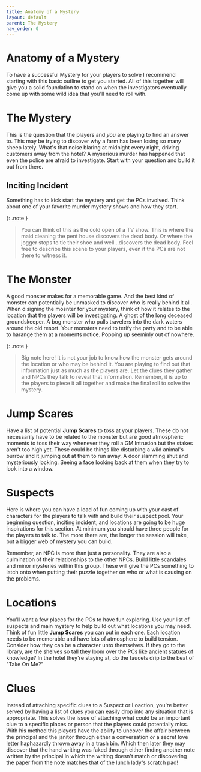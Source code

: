 ```yaml
---
title: Anatomy of a Mystery
layout: default
parent: The Mystery
nav_order: 0
---
```

# Anatomy of a Mystery
To have a successful Mystery for your players to solve I recommend starting with this basic outline to get you started. All of this together will give you a solid foundation to stand on when the investigators eventually come up with some wild idea that you'll need to roll with.

# The Mystery
This is the question that the players and *you* are playing to find an answer to. This may be trying to discover why a farm has been losing so many sheep lately. What's that noise blaring at midnight every night, driving customers away from the hotel? A myserious murder has happened that even the police are afraid to investigate. Start with your question and build it out from there.

## Inciting Incident
Something has to kick start the mystery and get the PCs involved. Think about one of your favorite murder mystery shows and how they start. 

{: .note }
> You can think of this as the cold open of a TV show. This is where the maid cleaning the pent house discovers the dead body. Or where the jogger stops to tie their shoe and well...discovers the dead body. Feel free to describe this scene to your players, even if the PCs are not there to witness it.

# The Monster
A good monster makes for a memorable game. And the best kind of monster can potentially be unmasked to discover who is really behind it all. When disigning the mosnter for your mystery, think of how it relates to the location that the players will be investigating. A ghost of the long deceased groundskeeper. A bog monster who pulls travelers into the dark waters around the old resort. Your monsters need to terify the party and to be able to harange them at a moments notice. Popping up seeminly out of nowhere.

{: .note }
> Big note here! It is not your job to know how the monster gets around the location or who may be behind it. You are playing to find out that information just as much as the players are. Let the clues they gather and NPCs they talk to reveal that information. Remember, it is up to the players to piece it all together and make the final roll to solve the mystery.

# Jump Scares
Have a list of potential **Jump Scares** to toss at your players. These do not necessarily have to be related to the monster but are good atmospheric moments to toss their way whenever they roll a GM Intrusion but the stakes aren't too high yet. These could be things like disturbing a wild animal's burrow and it jumping out at them to run away. A door slamming shut and mysteriously locking. Seeing a face looking back at them when they try to look into a window.

# Suspects
Here is where you can have a load of fun coming up with your cast of characters for the players to talk with and build their suspect pool. Your beginning question, inciting incident, and locations are going to be huge inspirations for this section. At minimum you should have three people for the players to talk to. The more there are, the longer the session will take, but a bigger web of mystery you can build.

Remember, an NPC is more than just a personality. They are also a culmination of their relationships to the other NPCs. Build little scandales and minor mysteries within this group. These will give the PCs something to latch onto when putting their puzzle together on who or what is causing on the problems.

# Locations
You'll want a few places for the PCs to have fun exploring. Use your list of suspects and main mystery to help build out what locations you may need. Think of fun little **Jump Scares** you can put in each one. Each location needs to be memorable and have lots of atmosphere to build tension. Consider how they can be a character unto themselves. If they go to the library, are the shelves so tall they loom over the PCs like ancient statues of knowledge? In the hotel they're staying at, do the faucets drip to the beat of "Take On Me?"

# Clues
Instead of attaching specific clues to a Suspect or Loaction, you're better served by having a list of clues you can easily drop into any situation that is appropriate. This solves the issue of attaching what could be an important clue to a specific places or person that the players could potentially miss. With his method this players have the ability to uncover the affair between the principal and the janitor through either a conversation *or* a secret love letter haphazardly thrown away in a trash bin. Which then later they may discover that the hand writing was faked through either finding another note written by the principal in which the writing doesn't match or discovering the paper from the note matches that of the lunch lady's scratch pad!
